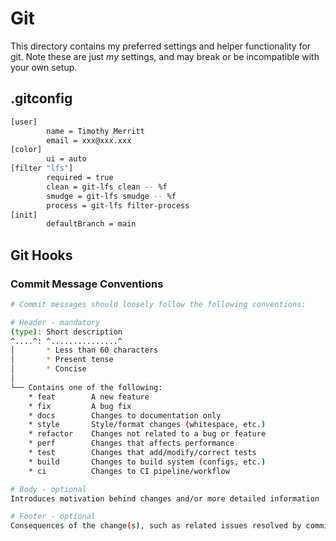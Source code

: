 # Git

This directory contains my preferred settings and helper functionality for git.
Note these are just _my_ settings, and may break or be incompatible with your own
setup.

## .gitconfig

```sh
[user]
        name = Timothy Merritt
        email = xxx@xxx.xxx
[color]
        ui = auto
[filter "lfs"]
        required = true
        clean = git-lfs clean -- %f
        smudge = git-lfs smudge -- %f
        process = git-lfs filter-process
[init]
        defaultBranch = main
```

## Git Hooks

### Commit Message Conventions

```sh
# Commit messages should loosely follow the following conventions:

# Header - mandatory
(type): Short description
^....^: ^...............^
│       * Less than 60 characters
│       * Present tense
│       * Concise
│
└── Contains one of the following:
    * feat        A new feature
    * fix         A bug fix
    * docs        Changes to documentation only
    * style       Style/format changes (whitespace, etc.)
    * refactor    Changes not related to a bug or feature
    * perf        Changes that affects performance
    * test        Changes that add/modify/correct tests
    * build       Changes to build system (configs, etc.)
    * ci          Changes to CI pipeline/workflow

# Body - optional
Introduces motivation behind changes and/or more detailed information

# Footer - optional
Consequences of the change(s), such as related issues resolved by commit, etc.

```
